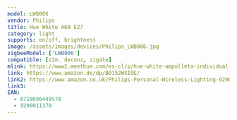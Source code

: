 ```yaml
---
model: LWB006
vendor: Philips
title: Hue White A60 E27 
category: light
supports: on/off, brightness
image: /assets/images/devices/Philips_LWB006.jpg
zigbeeModel: ['LWB006']
compatible: [z2m. deconz, zigate]
mlink: https://www2.meethue.com/es-cl/p/hue-white-ampolleta-individual-e27/8718696449578
link: https://www.amazon.de/dp/B0152WXI0E/
link2: https://www.amazon.co.uk/Philips-Personal-Wireless-Lighting-929001137003/dp/B01N6WK5FW
link3: 
EAN: 
  - 8718696449578
  - 9290011370
---
```

